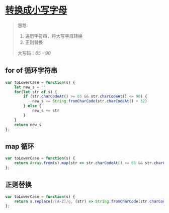 # [转换成小写字母](https://leetcode-cn.com/problems/to-lower-case/)

> 思路: 
>
> 1. 遍历字符串，将大写字母转换
> 2. 正则替换
>
> 大写码：*65 - 90*

## for of 循环字符串

```js
var toLowerCase = function(s) {
    let new_s = ''
    for(let str of s) {
        if (str.charCodeAt() >= 65 && str.charCodeAt() <= 90) {
            new_s += String.fromCharCode(str.charCodeAt() + 32)
        } else {
            new_s += str
        }
    }
    return new_s
};
```

## map 循环

```js
var toLowerCase = function(s) {
    return Array.from(s).map(str => str.charCodeAt() >= 65 && str.charCodeAt() <= 90 ? String.fromCharCode(str.charCodeAt() + 32) : str).join('')
};
```

## 正则替换

```js
var toLowerCase = function(s) {
    return s.replace(/[A-Z]/g, (str) => String.fromCharCode(str.charCodeAt() + 32))
};
```



